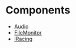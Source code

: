 ﻿# Components

 * [Audio](/Components/Audio/README.md)
 * [FileMonitor](/Components/FileMonitor/README.md)
 * [IRacing](/Components/IRacing/README.md)